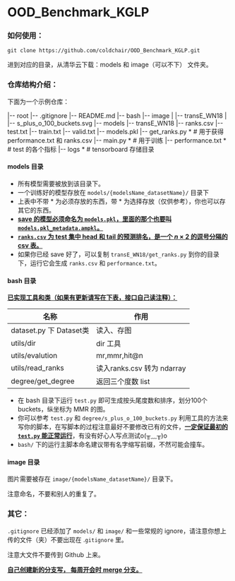 # OOD_Benchmark_KGLP

### 如何使用：

```
git clone https://github.com/coldchair/OOD_Benchmark_KGLP.git
```

进到对应的目录，从清华云下载：models 和 image（可以不下） 文件夹。

### 仓库结构介绍：

下面为一个示例仓库：

|-- root
    |-- .gitignore
    |-- README.md
    |-- bash
    |-- image
    |   |-- transE_WN18
    |       |-- s_plus_o_100_buckets.svg
    |-- models
        |-- transE_WN18
            |-- ranks.csv
            |-- test.txt
            |-- train.txt
            |-- valid.txt
            |-- models.pkl
            |-- get_ranks.py * # 用于获得performance.txt 和 ranks.csv
            |-- main.py * # 用于训练
            |-- performance.txt * # test 的各个指标
            |-- logs * # tensorboard 存储目录


####  models 目录

- 所有模型需要被放到该目录下。
- 一个训练好的模型存放在 `models/{modelsName_datasetName}/` 目录下
- 上表中不带 * 为必须存放的东西，带 * 为选择存放（仅供参考），你也可以存其它的东西。
- **<u>save 的模型必须命名为 `models.pkl`，里面的那个也要叫 `models.pkl_metadata.ampkl`。</u>**
- **<u>`ranks.csv` 为 test 集中 head 和 tail 的预测排名，是一个 $n \times 2$  的逗号分隔的 csv 表。</u>**
- 如果你已经 save 好了，可以复制 `transE_WN18/get_ranks.py` 到你的目录下，运行它会生成  `ranks.csv` 和 `performance.txt`。

#### bash 目录

**<u>已实现工具和类（如果有更新请写在下表，接口自己读注释）：</u>**

| 名称                    | 作用                       |
| ----------------------- | -------------------------- |
| dataset.py 下 Dataset类 | 读入、存图                 |
| utils/dir               | dir 工具                   |
| utils/evalution         | mr,mmr,hit@n               |
| utils/read_ranks        | 读入ranks.csv 转为 ndarray |
| degree/get_degree       | 返回三个度数 list          |

- 在 bash 目录下运行 `test.py` 即可生成按头尾度数和排序，划分100个 buckets，纵坐标为 MMR 的图。
- 你可以参考 `test.py` 和 `degree/s_plus_o_100_buckets.py` 利用工具的方法来写你的脚本，在写脚本的过程注意最好不要修改已有的文件，**<u>一定保证最初的 `test.py` 能正常运行</u>**，有没有好心人写点测试o(╥﹏╥)o
- `bash/` 下的运行主脚本命名建议带有名字缩写前缀，不然可能会撞车。

#### image 目录

图片需要被存在 `image/{modelsName_datasetName}/` 目录下。

注意命名，不要和别人的重复了。

### 其它：

`.gitignore` 已经添加了 `models/` 和 `image/` 和一些常规的 ignore，请注意你想上传的文件（夹）不要出现在 .`gitignore` 里。

注意大文件不要传到 Github 上来。

**<u>自己创建新的分支写， 每周开会时 merge 分支。</u>**